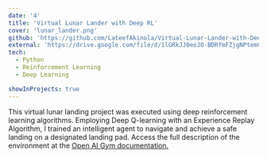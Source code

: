 ```yaml
---
date: '4'
title: 'Virtual Lunar Lander with Deep RL'
cover: 'lunar_lander.png'
github: 'https://github.com/LateefAkinola/Virtual-Lunar-Lander-with-Deep-Reinforcement-Learning'
external: 'https://drive.google.com/file/d/1lGRkJJ0eoJO-BDRfmFZjgNPtemC6tr-P/view'
tech:
  - Python
  - Reinforcement Learning
  - Deep Learning

showInProjects: true
---
```


This virtual lunar landing project was executed using deep reinforcement learning algorithms. Employing Deep Q-learning with an Experience Replay Algorithm, I trained an intelligent agent to navigate and achieve a safe landing on a designated landing pad. 
Access the full description of the environment at the [Open AI Gym documentation.](https://www.gymlibrary.dev/environments/box2d/lunar_lander/)